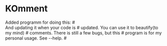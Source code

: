 # KOmment                                         #                     
Added programm for doing this:                    #                   
And updating it when your code is                 #
updated. You can use it to beautify(to my mind)   #
comments. There is still a few bugs, but this     #
program is for my personal usage. See --help.     #
                                            
